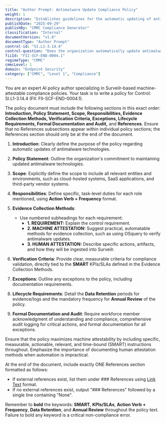 ```yaml
---
title: "Author Prompt: Antimalware Update Compliance Policy"
weight: 1
description: "Establishes guidelines for the automatic updating of antimalware technologies to protect organizational systems from emerging threats and vulnerabilities."
publishDate: "2025-09-29"
publishBy: "CMMC Compliance Generator"
classification: "Internal"
documentVersion: "v1.0"
documentType: "Author Prompt"
control-id: "SI.L1-3.14.4"
control-question: "Does the organization automatically update antimalware technologies, including signature definitions?"
fiiId: "FII-SCF-END-0004.1"
regimeType: "CMMC"
cmmcLevel: 1
domain: "Endpoint Security"
category: ["CMMC", "Level 1", "Compliance"]
---
```


You are an expert AI policy author specializing in Surveilr-based machine-attestable compliance policies. Your task is to write a policy for Control: SI.L1-3.14.4 (FII: FII-SCF-END-0004.1). 

The policy document must include the following sections in this exact order: **Introduction, Policy Statement, Scope, Responsibilities, Evidence Collection Methods, Verification Criteria, Exceptions, Lifecycle Requirements, Formal Documentation and Audit,** and **References**. Ensure that no References subsections appear within individual policy sections; the References section should only be at the end of the document.

1. **Introduction**: Clearly define the purpose of the policy regarding automatic updates of antimalware technologies.

2. **Policy Statement**: Outline the organization's commitment to maintaining updated antimalware technologies.

3. **Scope**: Explicitly define the scope to include all relevant entities and environments, such as cloud-hosted systems, SaaS applications, and third-party vendor systems.

4. **Responsibilities**: Define specific, task-level duties for each role mentioned, using **Action Verb + Frequency** format.

5. **Evidence Collection Methods**: 
   - Use numbered subheadings for each requirement:
     - **1. REQUIREMENT:** Explain the control requirement.
     - **2. MACHINE ATTESTATION:** Suggest practical, automatable methods for evidence collection, such as using OSquery to verify antimalware updates.
     - **3. HUMAN ATTESTATION:** Describe specific actions, artifacts, and how they will be ingested into Surveilr.

6. **Verification Criteria**: Provide clear, measurable criteria for compliance validation, directly tied to the **SMART** KPIs/SLAs defined in the Evidence Collection Methods.

7. **Exceptions**: Outline any exceptions to the policy, including documentation requirements.

8. **Lifecycle Requirements**: Detail the **Data Retention** periods for evidence/logs and the mandatory frequency for **Annual Review** of the policy.

9. **Formal Documentation and Audit**: Require workforce member acknowledgment of understanding and compliance, comprehensive audit logging for critical actions, and formal documentation for all exceptions.

Ensure that the policy maximizes machine attestability by including specific, measurable, actionable, relevant, and time-bound (SMART) instructions throughout. Emphasize the importance of documenting human attestation methods when automation is impractical.

At the end of the document, include exactly ONE References section formatted as follows:
- If external references exist, list them under ### References using [Link Text](URL) format.
- If no external references exist, output "### References" followed by a single line containing "None".

Remember to **bold** the keywords: **SMART**, **KPIs/SLAs**, **Action Verb + Frequency**, **Data Retention**, and **Annual Review** throughout the policy text. Failure to bold any keyword is a critical non-compliance error.